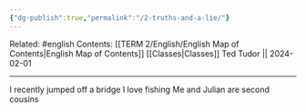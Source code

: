 ```yaml
---
{"dg-publish":true,"permalink":"/2-truths-and-a-lie/"}
---
```


Related: #english
Contents: [[TERM 2/English/English Map of Contents\|English Map of Contents]]
[[Classes\|Classes]]
Ted Tudor || 2024-02-01
***
I recently jumped off a bridge
I love fishing
Me and Julian are second cousins


